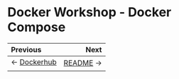 # Docker Workshop - Docker Compose

Previous | Next
:------- | ---:
← [Dockerhub](../dockerhub/README.md) | [README](../../README.md) →
